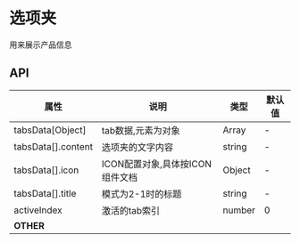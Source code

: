 # 选项夹

用来展示产品信息

## API

| 属性              | 说明                     | 类型     | 默认值   |
| --------------- | ---------------------- | ------ | ----- |
| tabsData[Object]  | tab数据,元素为对象        | Array | -     |
| tabsData[].content| 选项夹的文字内容          | string | -     |
| tabsData[].icon   | ICON配置对象,具体按ICON组件文档             | Object | -     |
| tabsData[].title  | 模式为2-1时的标题         | string | -     |
| activeIndex       | 激活的tab索引             | number | 0     |
| **OTHER** |                                  |        |         |



